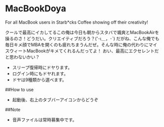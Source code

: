 MacBookDoya
===========

For all MacBook users in Starb*cks Coffee showing off their creativity!

クールで最高にイカしてるこの俺は今日も朝からスタバで颯爽とMacBookAirを操るのさ！どうだい。クリエイティブだろう？('･ι＿，･`) 
だがね、こんな俺でも毎日キメ顔でMBAを開くのも疲れちまうんだぜ。そんな時に俺の代わりにマイスウィートMacBookがキメてくれるんだってよ！
おい、最高にエクセレントだと思わないかい？

* スリープ復帰時にドヤります。
* ログイン時にもドヤれます。
* ドヤは9種類から選べます。

##How to use

* 起動後、右上のタブバーアイコンからどうぞ

##Note

* 音声ファイルは常時募集中です。